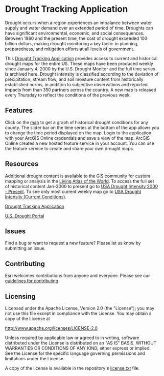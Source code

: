 # Drought Tracking Application

Drought occurs when a region experiences an imbalance between water supply and water demand over an extended period of time. Droughts can have significant environmental, economic, and social consequences. Between 1980 and the present time, the cost of drought exceeded 100 billion dollars, making drought monitoring a key factor in planning, preparedness, and mitigation efforts at all levels of government. 

This [Drought Tracking Application] provides access to current and historical drought maps for the entire US. These maps have been produced weekly since January 4, 2000 by the U.S. Drought Monitor and the full time series is archived here. Drought intensity is classified according to the deviation of precipitation, stream flow, and soil moisture content from historically established norms, in addition to subjective observations and reported impacts from than 350 partners across the country. A new map is released every Thursday to reflect the conditions of the previous week.

## Features
Click on the [map] to get a graph of historical drought conditions for any county. The slider bar on the time series at the bottom of the app allows you to change the time period displayed on the map. Login to the application with your ArcGIS Online credentials and save a view of the map. ArcGIS Online creates a new hosted feature service in your account. You can use the feature service to create and share your own drought maps.

## Resources
Additional drought content is available to the GIS community for custom mapping or analysis in the [Living Atlas of the World](https://livingatlas.arcgis.com/en/#s=0). To access the full set of historical content Jan-2000 to present go to [USA Drought Intensity 2000 - Present](https://www.arcgis.com/home/item.html?id=0c3d6a407c7e48f991821c1cfea0c8fa). To see only most current weekly map go to [USA Drought Intensity (Current Conditions)](https://www.arcgis.com/home/item.html?id=6a2386abbddb403285ebafd753c00461). 

[Drought Tracking Application]

[U.S. Drought Portal]

## Issues

Find a bug or want to request a new feature?  Please let us know by submitting an issue.

## Contributing

Esri welcomes contributions from anyone and everyone. Please see our [guidelines for contributing](https://github.com/esri/contributing).

## Licensing
Licensed under the Apache License, Version 2.0 (the "License");
you may not use this file except in compliance with the License.
You may obtain a copy of the License at

   http://www.apache.org/licenses/LICENSE-2.0

Unless required by applicable law or agreed to in writing, software
distributed under the License is distributed on an "AS IS" BASIS,
WITHOUT WARRANTIES OR CONDITIONS OF ANY KIND, either express or implied.
See the License for the specific language governing permissions and
limitations under the License.

A copy of the license is available in the repository's [license.txt]( https://raw.github.com/Esri/drought-tracker/master/LICENSE.txt) file.

[//]: # (These are reference links used in the body of this note and get stripped out when the markdown processor does its job. There is no need to format nicely because it shouldn't be seen. Thanks SO - http://stackoverflow.com/questions/4823468/store-comments-in-markdown-syntax)

   [U.S. Drought Portal]: <https://www.drought.gov/drought/>
   [Drought Tracking Application]: <http://livingatlas.arcgis.com/drought/>
   [map]: <http://livingatlas.arcgis.com/drought/>
